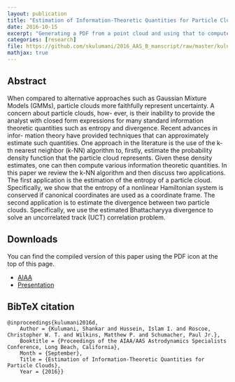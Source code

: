 ```yaml
---
layout: publication
title: "Estimation of Information-Theoretic Quantities for Particle Clouds"
date: 2016-10-15
excerpt: "Generating a PDF from a point cloud and using that to compute some useful statistical quantities"
categories: [research]
file: https://github.com/skulumani/2016_AAS_B_manscript/raw/master/kulumani2016c.pdf
mathjax: true
---
```


## Abstract

When compared to alternative approaches such as Gaussian Mixture Models (GMMs), particle clouds more faithfully represent uncertainty. 
A concern about particle clouds, how- ever, is their inability to provide the analyst with closed form expressions for many standard information theoretic quantities such as entropy and divergence. 
Recent advances in infor- mation theory have provided techniques that can approximately estimate such quantities. 
One approach in the literature is the use of the k-th nearest neighbor (k-NN) algorithm to, firstly, estimate the probability density function that the particle cloud represents. 
Given these density estimates, one can then compute various information theoretic quantities. 
In this paper we review the k-NN algorithm and then discuss two applications. 
The first application is the estimation of the entropy of a particle cloud. 
Specifically, we show that the entropy of a nonlinear Hamiltonian system is conserved if canonical coordinates are used as a coordinate frame. 
The second application is to estimate the divergence between two particle clouds. 
Specifically, we use the estimated Bhattacharyya divergence to solve an uncorrelated track (UCT) correlation problem.

## Downloads

You can find the compiled version of this paper using the PDF icon at the top of this page.

* [AIAA](http://arc.aiaa.org/doi/pdf/10.2514/6.2016-5629)
* [Presentation](https://github.com/skulumani/2016_AAS_B_manscript/raw/master/kulumani2016ca.pdf)

## BibTeX citation

~~~~
@inproceedings{kulumani2016d,
    Author = {Kulumani, Shankar and Hussein, Islam I. and Roscoe, Christopher W. T. and Wilkins, Matthew P. and Schumacher, Paul Jr.},
    Booktitle = {Proceedings of the AIAA/AAS Astrodynamics Specialists Conference, Long Beach, California},
    Month = {September},
    Title = {Estimation of Information-Theoretic Quantities for Particle Clouds},
    Year = {2016}}
~~~~




